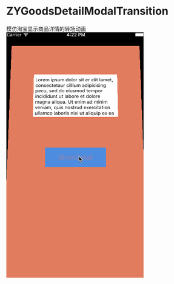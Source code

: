 # ZYGoodsDetailModalTransition
模仿淘宝显示商品详情的转场动画
 ![image](http://github.com/Yanyinghenmei/ZYGoodsDetailModalTransition/raw/master/ShowDetail.gif)
